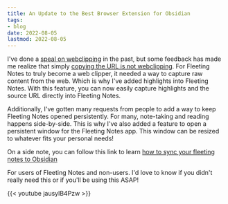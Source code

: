 ```yaml
---
title: An Update to the Best Browser Extension for Obsidian
tags:
- blog
date: 2022-08-05
lastmod: 2022-08-05
---
```


I've done a [speal on webclipping](best-web-clipper-for-obsidian.md) in the past, but some feedback has made me realize that simply [copying the URL is not webclipping](https://www.reddit.com/r/ObsidianMD/comments/v9mags/comment/ibzgkq6/?utm_source=share&utm_medium=web2x&context=3). For Fleeting Notes to truly become a web clipper, it needed a way to capture raw content from the web. Which is why I've added highlights into Fleeting Notes. With this feature, you can now easily capture highlights and the source URL directly into Fleeting Notes. 

Additionally, I've gotten many requests from people to add a way to keep Fleeting Notes opened persistently. For many, note-taking and reading happens side-by-side. This is why I've also added a feature to open a persistent window for the Fleeting Notes app. This window can be resized to whatever fits your personal needs!

On a side note, you can follow this link to learn [how to sync your fleeting notes to Obsidian](sync-fleeting-notes-with-obsidian.md)

For users of Fleeting Notes and non-users. I'd love to know if you didn't really need this or if you'll be using this ASAP!

{{\< youtube jausylB4Pzw >}}
